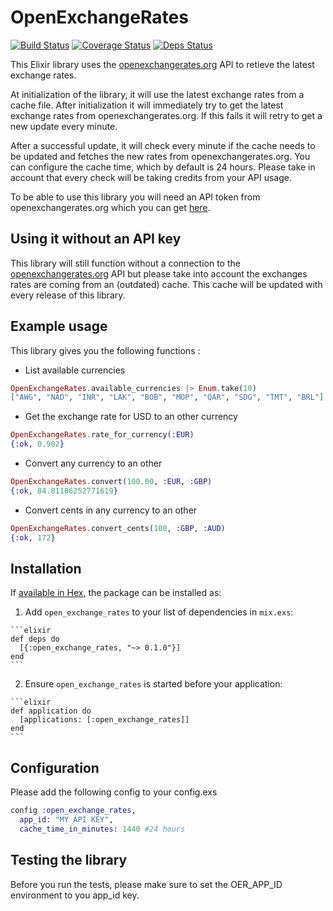 # OpenExchangeRates
[![Build Status](https://semaphoreci.com/api/v1/smeevil/open_exchange_rates/branches/master/shields_badge.svg)](https://semaphoreci.com/smeevil/open_exchange_rates) [![Coverage Status](https://coveralls.io/repos/github/smeevil/open_exchange_rates/badge.svg?branch=master)](https://coveralls.io/github/smeevil/open_exchange_rates?branch=master) [![Deps Status](https://beta.hexfaktor.org/badge/all/github/smeevil/open_exchange_rates.svg)](https://beta.hexfaktor.org/github/smeevil/open_exchange_rates)

This Elixir library uses the [openexchangerates.org](https://openexchangerates.org) API to retieve the latest exchange rates.

At initialization of the library, it will use the latest exchange rates from a cache file. After initialization it will immediately try to get the latest exchange rates from openexchangerates.org. If this fails it will retry to get a new update every minute.

After a successful update, it will check every minute if the cache needs to be updated and fetches the new rates from openexchangerates.org. You can configure the cache time, which by default is 24 hours. Please take in account that every check will be taking credits from your API usage.

To be able to use this library you will need an API token from openexchangerates.org which you can get [here](https://openexchangerates.org/signup).

## Using it without an API key
This library will still function without a connection to the [openexchangerates.org](https://openexchangerates.org) API but please take into account the exchanges rates are coming from an (outdated) cache. This cache will be updated with every release of this library.
## Example usage
This library gives you the following functions :

- List available currencies
```elixir
OpenExchangeRates.available_currencies |> Enum.take(10)
["AWG", "NAD", "INR", "LAK", "BOB", "MOP", "QAR", "SDG", "TMT", "BRL"]
```

- Get the exchange rate for USD to an other currency
```elixir
OpenExchangeRates.rate_for_currency(:EUR)
{:ok, 0.902}
```

- Convert any currency to an other
```elixir
OpenExchangeRates.convert(100.00, :EUR, :GBP)
{:ok, 84.81186252771619}
```

- Convert cents in any currency to an other
```elixir
OpenExchangeRates.convert_cents(100, :GBP, :AUD)
{:ok, 172}
```

## Installation

If [available in Hex](https://hex.pm/docs/publish), the package can be installed as:

  1. Add `open_exchange_rates` to your list of dependencies in `mix.exs`:

    ```elixir
    def deps do
      [{:open_exchange_rates, "~> 0.1.0"}]
    end
    ```

  2. Ensure `open_exchange_rates` is started before your application:

    ```elixir
    def application do
      [applications: [:open_exchange_rates]]
    end
    ```

## Configuration

Please add the following config to your config.exs
```elixir
config :open_exchange_rates,
  app_id: "MY API KEY",
  cache_time_in_minutes: 1440 #24 hours
```


## Testing the library
Before you run the tests, please make sure to set the OER_APP_ID environment to you app_id key.

